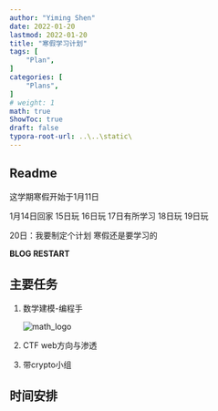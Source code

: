 ```yaml
---
author: "Yiming Shen"
date: 2022-01-20
lastmod: 2022-01-20
title: "寒假学习计划"
tags: [
    "Plan",
]
categories: [
    "Plans", 
]
# weight: 1
math: true
ShowToc: true
draft: false
typora-root-url: ..\..\static\
---
```


## Readme

这学期寒假开始于1月11日

1月14日回家 15日玩 16日玩 17日有所学习 18日玩 19日玩

20日：我要制定个计划 寒假还是要学习的

**BLOG RESTART**

## 主要任务

1. 数学建模-编程手

   ![math_logo](/寒假学习计划.assets/math_logo.jpg)

2. CTF web方向与渗透

3. 带crypto小组

## 时间安排

